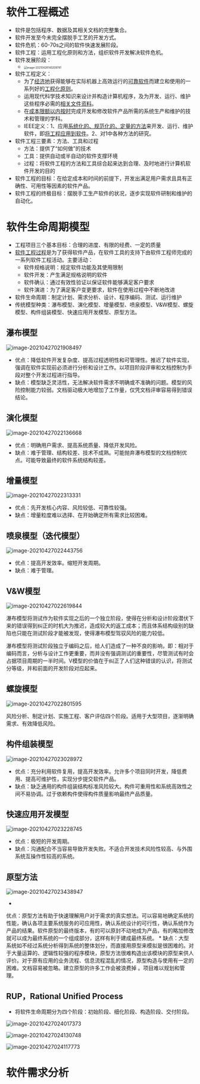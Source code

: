 # 软件工程概述

* 软件是包括程序、数据及其相关文档的完整集合。
* 软件开发至今未完全摆脱手工艺的开发方式。
* 软件危机：60-70s之间的软件快速发展阶段。
* 软件工程：运用工程化原则和方法，组织软件开发解决软件危机。
* 软件发展阶段：
    * <img src="C:\Users\Ridd\AppData\Roaming\Typora\typora-user-images\image-20210426140209741.png" alt="image-20210426140209741" style="zoom:50%;" />
* 软件工程定义：
    * 为了<u>经济地</u>获得能够在实际机器上高效运行的<u>可靠软件</u>而建立和使用的一系列好的<u>工程化原则</u>。
    * 运用现代科学技术知识来设计并构造计算机程序，及为开发、运行、维护这些程序必需的<u>相关文件资料</u>。
    * 在<u>成本限额以内按时</u>完成开发和修改软件产品所需的系统生产和维护的技术和管理的学科。
    * IEEE定义：1、应用<u>系统化的、规范化的、定量的方法</u>来开发、运行、维护软件，即<u>将工程应用到软件</u>。2、对1中各种方法的研究。
* 软件工程三要素：方法、工具和过程
    * 方法：提供了“如何做”的技术
    * 工具：提供自动或半自动的软件支撑环境
    * 过程：将软件工程的方法和工具综合起来达到合理、及时地进行计算机软件开发的目的
* 软件工程的目标：在给定成本和时间的前提下，开发出满足用户需求且具有正确性、可用性等因素的软件产品。
* 软件工程的终极目标：摆脱手工生产软件的状况，逐步实现软件研制和维护的自动化。

# 软件生命周期模型

* 工程项目三个基本目标：合理的进度、有限的经费、一定的质量
* <u>软件工程过程</u>是为了获得软件产品，在软件工具的支持下由软件工程师完成的一系列软件工程活动。主要活动：
    * 软件规格说明：规定软件功能及其使用限制
    * 软件开发：产生满足规格说明的软件
    * 软件确认：通过有效性验证以保证软件能够满足客户要求
    * 软件演进：为了满足客户变更要求，软件在使用过程中不断地改进
* 软件生命周期：制定计划、需求分析、设计、程序编码、测试、运行维护
* 传统模型种类：瀑布模型、演化模型、增量模型、喷泉模型、V&W模型、螺旋模型、构件组装模型、快速应用开发模型、原型方法。

## 瀑布模型

![image-20210427021908497](软件工程概述.assets/image-20210427021908497.png)

* 优点：降低软件开发复杂度、提高过程透明性和可管理性。推迟了软件实现，强调在软件实现前必须进行分析和设计工作。以项目阶段评审和文档控制为手段对整个开发过程进行指导。
* 缺点：模型缺乏灵活性，无法解决软件需求不明确或不准确的问题。模型的风险控制能力较弱。文档驱动极大地增加了工作量，仅凭文档评审容易得到错误结论。

## 演化模型

![image-20210427022136668](软件工程概述.assets/image-20210427022136668.png)

* 优点：明确用户需求、提高系统质量、降低开发风险。
* 缺点：难于管理、结构较差、技术不成熟。可能抛弃瀑布模型的文档控制优点。可能导致最终的软件系统结构较差。

## 增量模型

![image-20210427022313331](软件工程概述.assets/image-20210427022313331.png)

* 优点：先开发核心内容、风险较低、可靠性较强。
* 缺点：增量粒度难以选择、在开始确定所有需求比较困难。

## 喷泉模型（迭代模型）

![image-20210427022443756](软件工程概述.assets/image-20210427022443756.png)

* 优点：提高开发效率。缩短开发周期。
* 缺点：难于管理。

## V&W模型

![image-20210427022619844](软件工程概述.assets/image-20210427022619844.png)

瀑布模型将测试作为软件实现之后的一个独立阶段，使得在分析和设计阶段潜伏下来的错误得到纠正的时机大为推迟，造成较大的返工成本；而且体系结构级别的缺陷也只能在测试阶段才能被发现，使得瀑布模型驾驭风险的能力较低。

瀑布模型将测试阶段独立于编码之后，给人们造成了一种不良的影响，即：相对于编码而言，分析与设计工作更重要，而并没有强调测试的重要性，尽管测试有时会占据项目周期的一半时间。V模型的价值在于纠正了人们这种错误的认识，将测试分等级，并和前面的开发阶段对应起来。

## 螺旋模型

![image-20210427022801595](软件工程概述.assets/image-20210427022801595.png)

风险分析、制定计划、实施工程、客户评估四个阶段。适用于大型项目，逐渐明确需求、有效降低风险。

## 构件组装模型

![image-20210427023028972](软件工程概述.assets/image-20210427023028972.png)

* 优点：充分利用软件复用，提高开发效率。允许多个项目同时开发，降低费用、提高可维护性，实现分步提交软件产品。
* 缺点：缺乏通用的构件组装结构标准风险较大。构件可重用性和系统高效性之间不易协调。过于依赖构件使得构件质量影响最终产品质量。

## 快速应用开发模型

![image-20210427023228745](软件工程概述.assets/image-20210427023228745.png)

* 优点：极短的开发周期。
* 缺点：沟通配合不当容易导致开发失败。不适合开发技术风险性较高、与外围系统互操作性较高的系统。

## 原型方法

![image-20210427023438947](软件工程概述.assets/image-20210427023438947.png)

*
优点：原型方法有助于快速理解用户对于需求的真实想法。可以容易地确定系统的性能，确认各项主要系统服务的可应用性，确认系统设计的可行性，确认系统作为产品的结果。软件原型的最终版本，有的可以原封不动地成为产品，有的略加修改就可以成为最终系统的一个组成部分，这样有利于建成最终系统。
*
缺点：大型系统如不经过系统分析得到系统的整体划分，而直接用原型来模拟是很困难的。对于大量运算的、逻辑性较强的程序模块，原型方法很难构造出该模块的原型来供人评价。对于原有应用的业务流程、信息流程混乱的情况，原型构造与使用有一定的困难。文档容易被忽略。建立原型的许多工作会被浪费掉
。项目难以规划和管理。

## RUP，Rational Unified Process

* 将软件生命周期分为四个阶段：初始阶段、细化阶段、构造阶段、交付阶段。

![image-20210427024017373](软件工程概述.assets/image-20210427024017373.png)

![image-20210427024130748](软件工程概述.assets/image-20210427024130748.png)

![image-20210427024117773](软件工程概述.assets/image-20210427024117773.png)

# 软件需求分析

